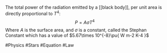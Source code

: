 The total power of the radiation emitted by a [[black body]], per unit area is directly proportional to $T^{4}$:
$$
P=A\sigma T^{4}
$$
Where $A$ is the surface area, and $\sigma$ is a constant, called the Stephan Constant which has a value of $5.67\times 10^{-8}\pu{ W m-2 K-4 }$ 

#Physics #Stars #Equation #Law